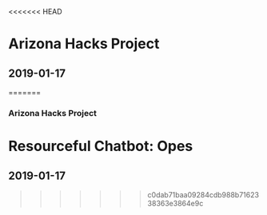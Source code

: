 <<<<<<< HEAD
# Arizona Hacks Project
## 2019-01-17
=======
### Arizona Hacks Project
# Resourceful Chatbot: Opes
## 2019-01-17
>>>>>>> c0dab71baa09284cdb988b7162338363e3864e9c
